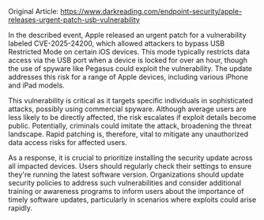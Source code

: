 Original Article: https://www.darkreading.com/endpoint-security/apple-releases-urgent-patch-usb-vulnerability

In the described event, Apple released an urgent patch for a vulnerability labeled CVE-2025-24200, which allowed attackers to bypass USB Restricted Mode on certain iOS devices. This mode typically restricts data access via the USB port when a device is locked for over an hour, though the use of spyware like Pegasus could exploit the vulnerability. The update addresses this risk for a range of Apple devices, including various iPhone and iPad models.

This vulnerability is critical as it targets specific individuals in sophisticated attacks, possibly using commercial spyware. Although average users are less likely to be directly affected, the risk escalates if exploit details become public. Potentially, criminals could imitate the attack, broadening the threat landscape. Rapid patching is, therefore, vital to mitigate any unauthorized data access risks for affected users.

As a response, it is crucial to prioritize installing the security update across all impacted devices. Users should regularly check their settings to ensure they're running the latest software version. Organizations should update security policies to address such vulnerabilities and consider additional training or awareness programs to inform users about the importance of timely software updates, particularly in scenarios where exploits could arise rapidly.